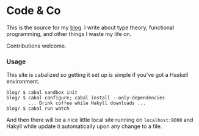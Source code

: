 # Code & Co

This is the source for my [blog][blog]. I write about type theory,
functional programming, and other things I waste my life on.

Contributions welcome.

### Usage

This site is cabalized so getting it set up is simple if you've got a
Haskell environment.

    blog/ $ cabal sandbox init
    blog/ $ cabal configure; cabal install --only-dependencies
            ... Drink coffee while Hakyll downloads ...
    blog/ $ cabal run watch

And then there will be a nice little local site running on
`localhost:8000` and Hakyll while update it automatically upon any
change to a file.

[blog]: http://jozefg.bitbucket.org
